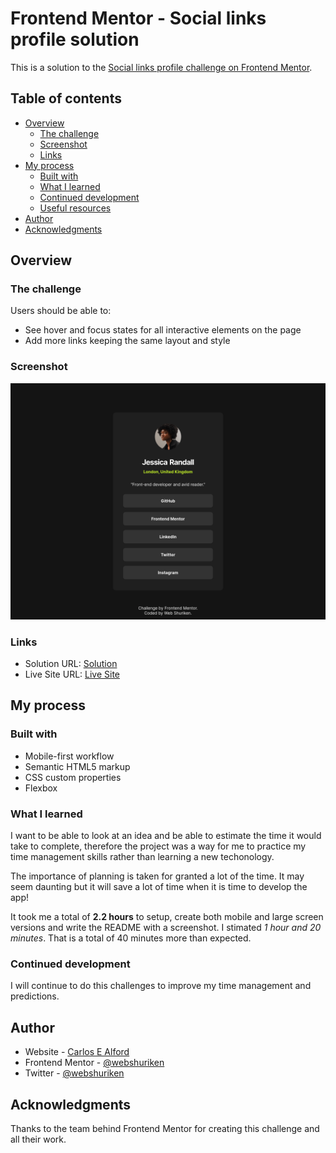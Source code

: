 # Frontend Mentor - Social links profile solution

This is a solution to the [Social links profile challenge on Frontend Mentor](https://www.frontendmentor.io/challenges/social-links-profile-UG32l9m6dQ).

## Table of contents

- [Overview](#overview)
  - [The challenge](#the-challenge)
  - [Screenshot](#screenshot)
  - [Links](#links)
- [My process](#my-process)
  - [Built with](#built-with)
  - [What I learned](#what-i-learned)
  - [Continued development](#continued-development)
  - [Useful resources](#useful-resources)
- [Author](#author)
- [Acknowledgments](#acknowledgments)

## Overview

### The challenge

Users should be able to:

- See hover and focus states for all interactive elements on the page
- Add more links keeping the same layout and style

### Screenshot

![mobile version of final web page](./screenshot.png)

### Links

- Solution URL: [Solution](https://github.com/webshuriken/frontend-mentor-my-solutions/tree/main/social-links-profile)
- Live Site URL: [Live Site](https://webshuriken.github.io/frontend-mentor-my-solutions/social-links-profile/)

## My process

### Built with

- Mobile-first workflow
- Semantic HTML5 markup
- CSS custom properties
- Flexbox

### What I learned

I want to be able to look at an idea and be able to estimate the time it would take to complete, therefore the project was a way for me to practice my time management skills rather than learning a new techonology.

The importance of planning is taken for granted a lot of the time. It may seem daunting but it will save a lot of time when it is time to develop the app!

It took me a total of **2.2 hours** to setup, create both mobile and large screen versions and write the README with a screenshot. I stimated _1 hour and 20 minutes_. That is a total of 40 minutes more than expected.

### Continued development

I will continue to do this challenges to improve my time management and predictions.

## Author

- Website - [Carlos E Alford](https://www.carlosealford.com)
- Frontend Mentor - [@webshuriken](https://www.frontendmentor.io/profile/webshuriken)
- Twitter - [@webshuriken](https://www.twitter.com/webshuriken)

## Acknowledgments

Thanks to the team behind Frontend Mentor for creating this challenge and all their work.
